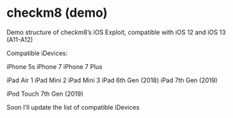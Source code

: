 # checkm8 (demo)
Demo structure of checkm8’s iOS Exploit, compatible with iOS 12 and iOS 13 (A11-A12) 

Compatible iDevices:

iPhone 5s
iPhone 7
iPhone 7 Plus


iPad Air 1
iPad Mini 2
iPad Mini 3
iPad 6th Gen (2018)
iPad 7th Gen (2019) 


iPod Touch 7th Gen (2019)



Soon I’ll update the list of compatible iDevices


